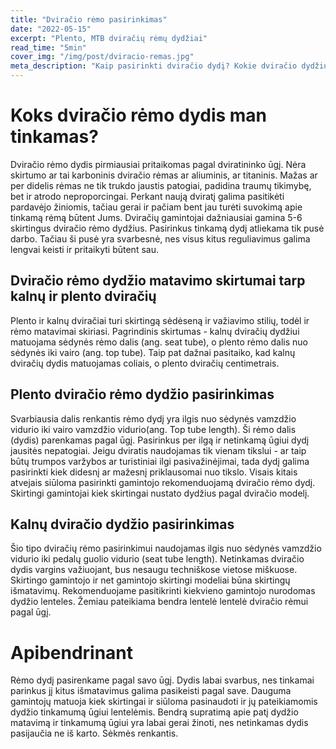 ```yaml
---
title: "Dviračio rėmo pasirinkimas"
date: "2022-05-15"
excerpt: "Plento, MTB dviračių rėmų dydžiai"
read_time: "5min"
cover_img: "/img/post/dviracio-remas.jpg"
meta_description: "Kaip pasirinkti dviračio dydį? Kokie dviračio dydžių skirtumai tarp plento ir kalnų dviračių? "
---
```


# Koks dviračio rėmo dydis man tinkamas?

Dviračio rėmo dydis pirmiausiai pritaikomas pagal dviratininko ūgį. Nėra skirtumo ar tai karboninis dviračio rėmas ar aliuminis, ar titaninis. Mažas ar per didelis rėmas ne tik trukdo jaustis patogiai, padidina traumų tikimybę, bet ir atrodo neproporcingai. Perkant naują dviratį galima pasitikėti pardavėjo žiniomis, tačiau gerai ir pačiam bent jau turėti suvokimą apie tinkamą rėmą būtent Jums. Dviračių gamintojai dažniausiai gamina 5-6 skirtingus dviračio rėmo dydžius. Pasirinkus tinkamą dydį atliekama tik pusė darbo. Tačiau ši pusė yra svarbesnė, nes visus kitus reguliavimus galima lengvai keisti ir pritaikyti būtent sau.

## Dviračio rėmo dydžio matavimo skirtumai tarp kalnų ir plento dviračių

Plento ir kalnų dviračiai turi skirtingą sėdėseną ir važiavimo stilių, todėl ir rėmo matavimai skiriasi.
Pagrindinis skirtumas - kalnų dviračių dydžiui matuojama sėdynės rėmo dalis (ang. seat tube), o plento rėmo dalis nuo sėdynės iki vairo (ang. top tube). Taip pat dažnai pasitaiko, kad kalnų dviračių dydis matuojamas coliais, o plento dviračių centimetrais.

## Plento dviračio rėmo dydžio pasirinkimas

Svarbiausia dalis renkantis rėmo dydį yra ilgis nuo sėdynės vamzdžio vidurio iki vairo vamzdžio vidurio(ang. Top tube length). Ši rėmo dalis (dydis) parenkamas pagal ūgį. Pasirinkus per ilgą ir netinkamą ūgiui dydį jausitės nepatogiai. Jeigu dviratis naudojamas tik vienam tikslui - ar taip būtų trumpos varžybos ar turistiniai ilgi pasivažinėjimai, tada dydį galima pasirinkti kiek didesnį ar mažesnį priklausomai nuo tikslo. Visais kitais atvejais siūloma pasirinkti gamintojo rekomenduojamą dviračio rėmo dydį. Skirtingi gamintojai kiek skirtingai nustato dydžius pagal dviračio modelį.

## Kalnų dviračio dydžio pasirinkimas

Šio tipo dviračių rėmo pasirinkimui naudojamas ilgis nuo sėdynės vamzdžio vidurio iki pedalų guolio vidurio (seat tube length). Netinkamas dviračio dydis vargins važiuojant, bus nesaugu techniškose vietose miškuose. Skirtingo gamintojo ir net gamintojo skirtingi modeliai būna skirtingų išmatavimų. Rekomenduojame pasitikrinti kiekvieno gamintojo nurodomas dydžio lenteles. Žemiau pateikiama bendra lentelė lentelė dviračio rėmui pagal ūgį.

# Apibendrinant

Rėmo dydį pasirenkame pagal savo ūgį. Dydis labai svarbus, nes tinkamai parinkus jį kitus išmatavimus galima pasikeisti pagal save. Dauguma gamintojų matuoja kiek skirtingai ir siūloma pasinaudoti ir jų pateikiamomis dydžio tinkamumą ūgiui lentelėmis. Bendrą supratimą apie patį dydžio matavimą ir tinkamumą ūgiui yra labai gerai žinoti, nes netinkamas dydis pasijaučia ne iš karto. Sėkmės renkantis.

